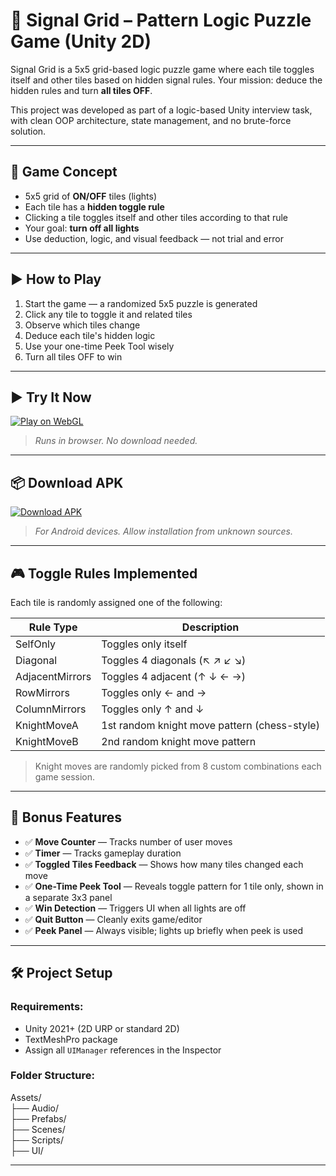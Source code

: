 # 🎯 Signal Grid – Pattern Logic Puzzle Game (Unity 2D)

Signal Grid is a 5x5 grid-based logic puzzle game where each tile toggles itself and other tiles based on hidden signal rules. Your mission: deduce the hidden rules and turn **all tiles OFF**.

This project was developed as part of a logic-based Unity interview task, with clean OOP architecture, state management, and no brute-force solution.

---

## 🧠 Game Concept

- 5x5 grid of **ON/OFF** tiles (lights)
- Each tile has a **hidden toggle rule**
- Clicking a tile toggles itself and other tiles according to that rule
- Your goal: **turn off all lights**
- Use deduction, logic, and visual feedback — not trial and error

---

## ▶️ How to Play

1. Start the game — a randomized 5x5 puzzle is generated
2. Click any tile to toggle it and related tiles
3. Observe which tiles change
4. Deduce each tile's hidden logic
5. Use your one-time Peek Tool wisely
6. Turn all tiles OFF to win

---
## ▶️ Try It Now

[![Play on WebGL](https://img.shields.io/badge/Play-WebGL-green?style=for-the-badge)](https://pranaygamedev.itch.io/signal-grid)

> *Runs in browser. No download needed.*

---

## 📦 Download APK

[![Download APK](https://img.shields.io/badge/Download-APK-blue?style=for-the-badge)](https://your-apk-download-link.com)

> *For Android devices. Allow installation from unknown sources.*

---

## 🎮 Toggle Rules Implemented

Each tile is randomly assigned one of the following:

| Rule Type        | Description                                  |
|------------------|----------------------------------------------|
| SelfOnly         | Toggles only itself                          |
| Diagonal         | Toggles 4 diagonals (↖︎ ↗︎ ↙︎ ↘︎)              |
| AdjacentMirrors  | Toggles 4 adjacent (↑ ↓ ← →)                 |
| RowMirrors       | Toggles only ← and →                         |
| ColumnMirrors    | Toggles only ↑ and ↓                         |
| KnightMoveA      | 1st random knight move pattern (chess-style) |
| KnightMoveB      | 2nd random knight move pattern               |

> Knight moves are randomly picked from 8 custom combinations each game session.

---

## 🎁 Bonus Features

- ✅ **Move Counter** — Tracks number of user moves
- ✅ **Timer** — Tracks gameplay duration
- ✅ **Toggled Tiles Feedback** — Shows how many tiles changed each move
- ✅ **One-Time Peek Tool** — Reveals toggle pattern for 1 tile only, shown in a separate 3x3 panel
- ✅ **Win Detection** — Triggers UI when all lights are off
- ✅ **Quit Button** — Cleanly exits game/editor
- ✅ **Peek Panel** — Always visible; lights up briefly when peek is used

---

## 🛠️ Project Setup

### Requirements:
- Unity 2021+ (2D URP or standard 2D)
- TextMeshPro package
- Assign all `UIManager` references in the Inspector

### Folder Structure:
Assets/ <br>
├── Audio/ <br>
├── Prefabs/ <br>
├── Scenes/ <br>
├── Scripts/ <br>
├── UI/

---
